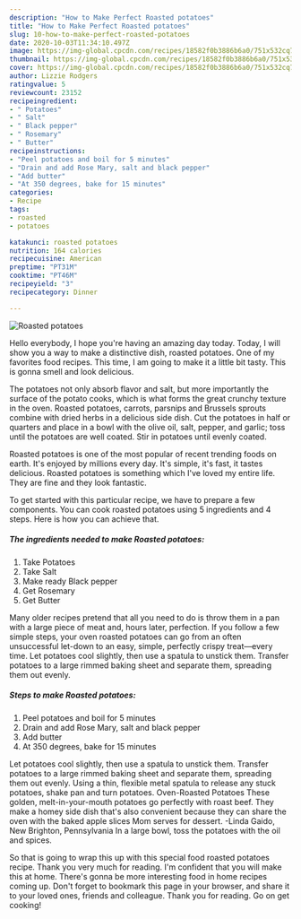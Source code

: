 ```yaml
---
description: "How to Make Perfect Roasted potatoes"
title: "How to Make Perfect Roasted potatoes"
slug: 10-how-to-make-perfect-roasted-potatoes
date: 2020-10-03T11:34:10.497Z
image: https://img-global.cpcdn.com/recipes/18582f0b3886b6a0/751x532cq70/roasted-potatoes-recipe-main-photo.jpg
thumbnail: https://img-global.cpcdn.com/recipes/18582f0b3886b6a0/751x532cq70/roasted-potatoes-recipe-main-photo.jpg
cover: https://img-global.cpcdn.com/recipes/18582f0b3886b6a0/751x532cq70/roasted-potatoes-recipe-main-photo.jpg
author: Lizzie Rodgers
ratingvalue: 5
reviewcount: 23152
recipeingredient:
- " Potatoes"
- " Salt"
- " Black pepper"
- " Rosemary"
- " Butter"
recipeinstructions:
- "Peel potatoes and boil for 5 minutes"
- "Drain and add Rose Mary, salt and black pepper"
- "Add butter"
- "At 350 degrees, bake for 15 minutes"
categories:
- Recipe
tags:
- roasted
- potatoes

katakunci: roasted potatoes 
nutrition: 164 calories
recipecuisine: American
preptime: "PT31M"
cooktime: "PT46M"
recipeyield: "3"
recipecategory: Dinner

---
```



![Roasted potatoes](https://img-global.cpcdn.com/recipes/18582f0b3886b6a0/751x532cq70/roasted-potatoes-recipe-main-photo.jpg)

Hello everybody, I hope you're having an amazing day today. Today, I will show you a way to make a distinctive dish, roasted potatoes. One of my favorites food recipes. This time, I am going to make it a little bit tasty. This is gonna smell and look delicious.

The potatoes not only absorb flavor and salt, but more importantly the surface of the potato cooks, which is what forms the great crunchy texture in the oven. Roasted potatoes, carrots, parsnips and Brussels sprouts combine with dried herbs in a delicious side dish. Cut the potatoes in half or quarters and place in a bowl with the olive oil, salt, pepper, and garlic; toss until the potatoes are well coated. Stir in potatoes until evenly coated.

Roasted potatoes is one of the most popular of recent trending foods on earth. It's enjoyed by millions every day. It's simple, it's fast, it tastes delicious. Roasted potatoes is something which I've loved my entire life. They are fine and they look fantastic.


To get started with this particular recipe, we have to prepare a few components. You can cook roasted potatoes using 5 ingredients and 4 steps. Here is how you can achieve that.

<!--inarticleads1-->

##### The ingredients needed to make Roasted potatoes:

1. Take  Potatoes
1. Take  Salt
1. Make ready  Black pepper
1. Get  Rosemary
1. Get  Butter


Many older recipes pretend that all you need to do is throw them in a pan with a large piece of meat and, hours later, perfection. If you follow a few simple steps, your oven roasted potatoes can go from an often unsuccessful let-down to an easy, simple, perfectly crispy treat—every time. Let potatoes cool slightly, then use a spatula to unstick them. Transfer potatoes to a large rimmed baking sheet and separate them, spreading them out evenly. 

<!--inarticleads2-->

##### Steps to make Roasted potatoes:

1. Peel potatoes and boil for 5 minutes
1. Drain and add Rose Mary, salt and black pepper
1. Add butter
1. At 350 degrees, bake for 15 minutes


Let potatoes cool slightly, then use a spatula to unstick them. Transfer potatoes to a large rimmed baking sheet and separate them, spreading them out evenly. Using a thin, flexible metal spatula to release any stuck potatoes, shake pan and turn potatoes. Oven-Roasted Potatoes These golden, melt-in-your-mouth potatoes go perfectly with roast beef. They make a homey side dish that&#39;s also convenient because they can share the oven with the baked apple slices Mom serves for dessert. -Linda Gaido, New Brighton, Pennsylvania In a large bowl, toss the potatoes with the oil and spices. 

So that is going to wrap this up with this special food roasted potatoes recipe. Thank you very much for reading. I'm confident that you will make this at home. There's gonna be more interesting food in home recipes coming up. Don't forget to bookmark this page in your browser, and share it to your loved ones, friends and colleague. Thank you for reading. Go on get cooking!
